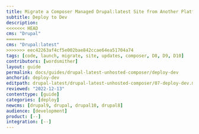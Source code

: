 ```yaml
---
title: Migrate a Composer Managed Drupal:latest Site from Another Platform
subtitle: Deploy to Dev
description: 
<<<<<<< HEAD
cms: "Drupal"
=======
cms: "Drupal:latest"
>>>>>>> eec42263af4cf5e002bae842ccae64ea51704a74
tags: [code, launch, migrate, site, updates, composer, D8, D9, D10]
contributors: [wordsmither]
layout: guide
permalink: docs/guides/drupal-latest-unhosted-composer/deploy-dev
anchorid: deploy-dev
editpath: drupal-latest/drupal-latest-unhosted-composer/07-deploy-dev.md
reviewed: "2022-12-13"
contenttype: [guide]
categories: [deploy]
newcms: [drupal9, drupal, drupal10, drupal8]
audience: [development]
product: [--]
integration: [--]
---
```


<Partial file="migrate/deploy-dev.md" />
